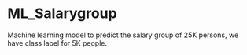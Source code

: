 # ML_Salarygroup
Machine learning model to predict the salary group of 25K persons, we have class label for 5K people.
